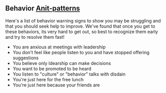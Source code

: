 ## Behavior [Anit-patterns](https://en.wikipedia.org/wiki/Anti-pattern)

Here's a list of behavior warning signs to show you may be struggling and that you should seek help to improve.  We've found that once you get to these behaviors, its very hard to get out, so best to recognize them early and try to resolve them fast!

* You are anxious at meetings with leadership
* You don't feel like people listen to you and have stopped offering suggestions
* You believe only ldearship can make decisions
* You want to be promoted to be heard
* You listen to "culture" or "behavior" talks with disdain
* You're just here for the free lunch
* You're just here because your friends are
